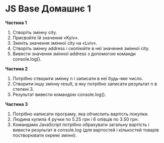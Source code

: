 # JS Base Домашнє 1

**Частина 1**

1. Створіть змінну city.
2. Присвойте їй значення «Kyiv».
3. Змініть значення змінної city на «Lviv».
4. Створіть змінну address і скопіюйте в неї значення змінної city.
5. Вивести значення змінної address з допомогою команди console.log().

**Частина 2**
1. Потрібно створити змінну n і записати в неї будь-яке число.
2. Створити іншу змінну result, в яку потрібно записати результат n в степені 3.
3. Результат вивести командою console.log().

**Частина 3**
1. Потрібно написати програму, яка обчислить вартість покупки.
2. Людина купила 4 ручки по 5.25 грн і 6 олівців по 3.50 грн.
3. Командами JavaScript потрібно обрахувати загальну вартість і вивести результат в console.log (для вартостей і кількостей товарів постворювати окремі змінні).